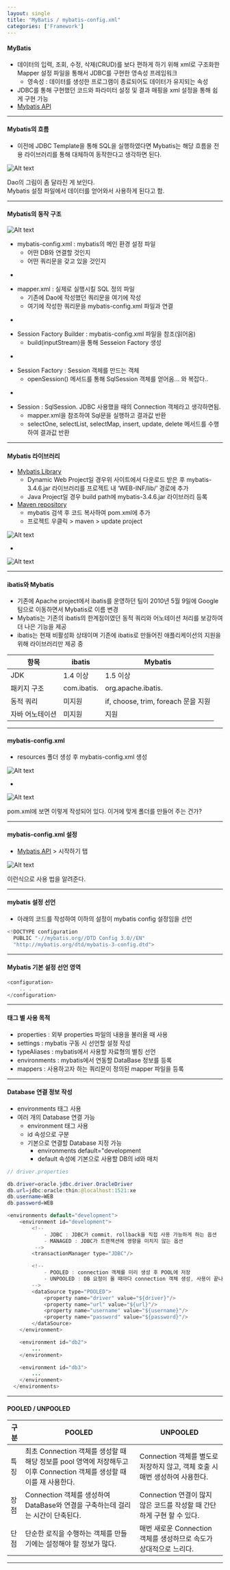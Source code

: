 ```yaml
---
layout: single
title: "MyBatis / mybatis-config.xml"
categories: ['Framework']
---
```


#### MyBatis
* 데이터의 입력, 조회, 수정, 삭제(CRUD)를 보다 편하게 하기 위해 xml로 구조화한 Mapper 설정 파일을 통해서 JDBC를 구현한 영속성 프레임워크
    * 영속성 : 데이터를 생성한 프로그램이 종료되어도 데이터가 유지되는 속성
* JDBC를 통해 구현했던 코드와 파라미터 설정 및 결과 매핑을 xml 설정을 통해 쉽게 구현 가능
* [Mybatis API]
   
***

#### Mybatis의 흐름
* 이전에 JDBC Template을 통해 SQL을 실행하였다면 Mybatis는 해당 흐름을 전용 라이브러리를 통해 대체하여 동작한다고 생각하면 된다.
   
![Alt text](/assets/images/framework/mybatis/mybatis01.jpg)   
   
Dao의 그림이 좀 달라진 게 보인다.   
Mybatis 설정 파일에서 데이터를 얻어와서 사용하게 된다고 함.   
   
***

#### Mybatis의 동작 구조
   
![Alt text](/assets/images/framework/mybatis/mybatis02.jpg)   
   
* mybatis-config.xml : mybatis의 메인 환경 설정 파일
    * 어떤 DB와 연결할 것인지
    * 어떤 쿼리문을 갖고 있을 것인지
   
-
   
* mapper.xml : 실제로 실행시킬 SQL 정의 파일
    * 기존에 Dao에 작성했던 쿼리문을 여기에 작성
    * 여기에 작성한 쿼리문을 mybatis-config.xml 파일과 연결
   
-
   
* Session Factory Builder : mybatis-config.xml 파일을 참조(읽어옴)
   * build(inputStream)을 통해 Sesseion Factory 생성
-
   
* Session Factory : Session 객체를 만드는 객체
   * openSession() 메서드를 통해 SqlSession 객체를 얻어옴... 와 복잡다..
   
-
   
* Session : SqlSession. JDBC 사용했을 때의 Connection 객체라고 생각하면됨.
    * mapper.xml을 참조하여 Sql문을 실행하고 결과값 반환
    * selectOne, selectList, selectMap, insert, update, delete 메서드를 수행하여 결과값 반환

   
*** 

#### Mybatis 라이브러리
* [Mybatis Library]
    * Dynamic Web Project일 경우위 사이트에서 다운로드 받은 후 mybatis-3.4.6.jar 라이브러리를 프로젝트 내 ‘WEB-INF/lib/’ 경로에 추가
    * Java Project일 경우 build path에 mybatis-3.4.6.jar 라이브러리 등록
* [Maven repository]
    * mybatis 검색 후 코드 복사하여 pom.xml에 추가
    * 프로젝트 우클릭 > maven > update project
   
![Alt text](/assets/images/framework/mybatis/mybatis04.jpg)   
   
-
![Alt text](/assets/images/framework/mybatis/mybatis05.jpg)   
   
***

#### ibatis와 Mybatis
* 기존에 Apache project에서 ibatis를 운영하던 팀이 2010년 5월 9일에 Google 팀으로 이동하면서 Mybatis로 이름 변경
* Mybatis는 기존의 ibatis의 한계점이였던 동적 쿼리와 어노테이션 처리를 보강하여 더 나은 기능을 제공
* ibatis는 현재 비활성화 상태이며 기존에 ibatis로 만들어진 애플리케이션의 지원을 위해 라이브러리만 제공 중
   
|항목|ibatis|Mybatis|
|-----|------|------|
|JDK|1.4 이상|1.5 이상|
|패키지 구조|com.ibatis.|org.apache.ibatis.|
|동적 쿼리|미지원|if, choose, trim, foreach 문을 지원|
|자바 어노테이션|미지원|지원|   
   
***

#### mybatis-config.xml
* resources 폴더 생성 후 mybatis-config.xml 생성
   
![Alt text](/assets/images/framework/mybatis/mybatis03.jpg)   
   
-
   
![Alt text](/assets/images/framework/mybatis/mybatis06.jpg)   
   
pom.xml에 보면 이렇게 작성되어 있다. 이거에 맞게 폴더를 만들어 주는 건가?   
   
***

#### mybatis-config.xml 설정
* [Mybatis API] > 시작하기 탭
   
![Alt text](/assets/images/framework/mybatis/mybatis07.jpg)   
   
이런식으로 사용 법을 알려준다.
   
***

#### mybatis 설정 선언
* 아래의 코드를 작성하여 이하의 설정이 mybatis config 설정임을 선언
   
``` java
<!DOCTYPE configuration
  PUBLIC "-//mybatis.org//DTD Config 3.0//EN"
  "http://mybatis.org/dtd/mybatis-3-config.dtd">
```
   
***

#### Mybatis 기본 설정 선언 영역
   
``` java
<configuration>
    .. .
</configuration>
```   
   
***

#### 태그 별 사용 목적
* properties : 외부 properties 파일의 내용을 불러올 때 사용
* settings : mybatis 구동 시 선언할 설정 작성
* typeAliases : mybatis에서 사용할 자료형의 별칭 선언
* environments : mybatis에서 연동할 DataBase 정보를 등록
* mappers : 사용하고자 하는 쿼리문이 정의된 mapper 파일을 등록
   
***

#### Database 연결 정보 작성
* environments 태그 사용
* 여러 개의 Database 연결 가능
    * environment 태그 사용
    * id 속성으로 구분
    * 기본으로 연결할 Database 지정 가능
        * environments default="development
        * default 속성에 기본으로 사용할 DB의 id와 매치
   
``` java
// driver.properties

db.driver=oracle.jdbc.driver.OracleDriver
db.url=jdbc:oracle:thin:@localhost:1521:xe
db.username=WEB
db.password=WEB
```
   
``` java
<environments default="development">
    <environment id="development">
        <!-- 
            - JDBC : JDBC가 commit, rollback을 직접 사용 가능하게 하는 옵션
            - MANAGED : JDBC가 트랜잭션에 영향을 미치지 않는 옵션
         -->
        <transactionManager type="JDBC"/>

        <!-- 
            - POOLED : connection 객체를 미리 생성 후 POOL에 저장
            - UNPOOLED : DB 요청이 올 때마다 connection 객체 생성, 사용이 끝나면 connection 종료
        -->
        <dataSource type="POOLED">
            <property name="driver" value="${driver}"/>
            <property name="url" value="${url}"/>
            <property name="username" value="${username}"/>
            <property name="password" value="${password}"/>
        </dataSource>
    </environment>

    <environment id="db2">
        ...
    </environment>

    <environment id="db3">
        ...
    </environment>
  </environments>
```   
   
***

#### POOLED / UNPOOLED
   
|구분|POOLED|UNPOOLED|
|----|-----|-----|
|특징|최초 Connection 객체를 생성할 때 해당 정보를 pool 영역에 저장해두고 이후 Connection 객체를 생성할 때 이를 재 사용한다.|Connection 객체를 별도로 저장하지 않고, 객체 호출 시 매번 생성하여 사용한다.|
|장점|Connection 객체를 생성하여 DataBase와 연결을 구축하는데 걸리는 시간이 단축된다.|Connection 연결이 많지 않은 코드를 작성할 때 간단하게 구현 할 수 있다.|
|단점|단순한 로직을 수행하는 객체를 만들기에는 설정해야 할 정보가 많다.|매번 새로운 Connection 객체를 생성하므로 속도가 상대적으로 느리다.|
   
***









[Mybatis API]: [http://www.mybatis.org/mybatis-3/ko]
[Mybatis Library]: [https://github.com/mybatis/mybatis-3/releases]
[Maven repository]: [https://mvnrepository.com/]